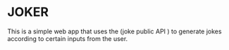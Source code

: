 # JOKER
This is a simple web app that uses the (joke public API ) to generate jokes according to certain inputs from the user. 
